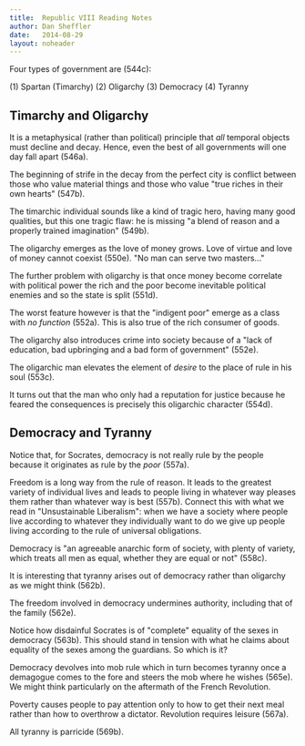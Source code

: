 ```yaml
---
title:  Republic VIII Reading Notes
author: Dan Sheffler
date:   2014-08-29
layout: noheader
---
```


Four types of government are (544c):

(1) Spartan (Timarchy)
(2) Oligarchy
(3) Democracy
(4) Tyranny



## Timarchy and Oligarchy ##

It is a metaphysical (rather than political) principle that *all* temporal objects must decline and decay. Hence, even the best of all governments will one day fall apart (546a).

The beginning of strife in the decay from the perfect city is conflict between those who value material things and those who value "true riches in their own hearts" (547b).

The timarchic individual sounds like a kind of tragic hero, having many good qualities, but this one tragic flaw: he is missing "a blend of reason and a properly trained imagination" (549b).

The oligarchy emerges as the love of money grows. Love of virtue and love of money cannot coexist (550e). "No man can serve two masters..."

The further problem with oligarchy is that once money become correlate with political power the rich and the poor become inevitable political enemies and so the state is split (551d).

The worst feature however is that the "indigent poor" emerge as a class with *no function* (552a). This is also true of the rich consumer of goods.

The oligarchy also introduces crime into society because of a "lack of education, bad upbringing and a bad form of government" (552e).

The oligarchic man elevates the element of *desire* to the place of rule in his soul (553c).

It turns out that the man who only had a reputation for justice because he feared the consequences is precisely this oligarchic character (554d).



## Democracy and Tyranny ##

Notice that, for Socrates, democracy is not really rule by the people because it originates as rule by the *poor* (557a).

Freedom is a long way from the rule of reason. It leads to the greatest variety of individual lives and leads to people living in whatever way pleases them rather than whatever way is best (557b).  Connect this with what we read in "Unsustainable Liberalism": when we have a society where people live according to whatever they individually want to do we give up people living according to the rule of universal obligations.

Democracy is "an agreeable anarchic form of society, with plenty of variety, which treats all men as equal, whether they are equal or not" (558c).

It is interesting that tyranny arises out of democracy rather than oligarchy as we might think (562b).

The freedom involved in democracy undermines authority, including that of the family (562e).

Notice how disdainful Socrates is of "complete" equality of the sexes in democracy (563b). This should stand in tension with what he claims about equality of the sexes among the guardians. So which is it?

Democracy devolves into mob rule which in turn becomes tyranny once a demagogue comes to the fore and steers the mob where he wishes (565e). We might think particularly on the aftermath of the French Revolution.

Poverty causes people to pay attention only to how to get their next meal rather than how to overthrow a dictator. Revolution requires leisure (567a).

All tyranny is parricide (569b).


